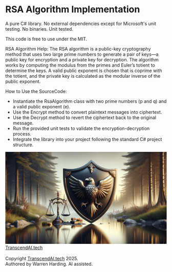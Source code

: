 # RSA Algorithm Implementation

A pure C# library. No external dependencies except for Microsoft's unit testing. No binaries. Unit tested.

This code is free to use under the MIT.

RSA Algorithm Help:
The RSA algorithm is a public-key cryptography method that uses two large prime numbers to generate a pair of keys—a public key for encryption and a private key for decryption. The algorithm works by computing the modulus from the primes and Euler’s totient to determine the keys. A valid public exponent is chosen that is coprime with the totient, and the private key is calculated as the modular inverse of the public exponent.

How to Use the SourceCode:
- Instantiate the RsaAlgorithm class with two prime numbers (p and q) and a valid public exponent (e).
- Use the Encrypt method to convert plaintext messages into ciphertext.
- Use the Decrypt method to revert the ciphertext back to the original message.
- Run the provided unit tests to validate the encryption-decryption process.
- Integrate the library into your project following the standard C# project structure.

![AI Image](aiimage.jpg)
[TranscendAI.tech](https://TranscendAI.tech)<br>
<br>
Copyright [TranscendAI.tech](https://TranscendAI.tech) 2025.</br>
Authored by Warren Harding. AI assisted.</br>